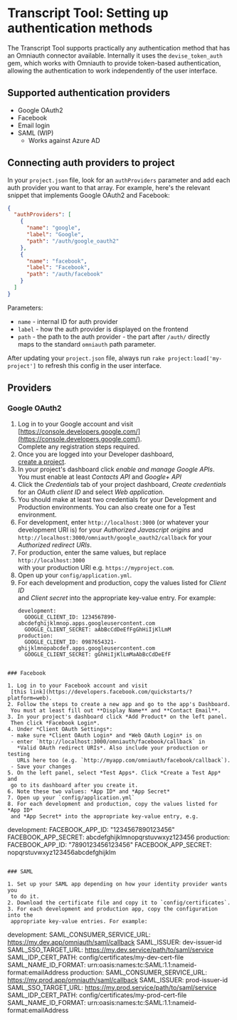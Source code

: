 # Transcript Tool: Setting up authentication methods

The Transcript Tool supports practically any authentication method that has an
Omniauth connector available. Internally it uses the `devise_token_auth` gem,
which works with Omniauth to provide token-based authentication, allowing the
authentication to work independently of the user interface.

## Supported authentication providers

* Google OAuth2
* Facebook
* Email login
* SAML (WIP)
  * Works against Azure AD

## Connecting auth providers to project

In your `project.json` file, look for an `authProviders` parameter and add each
auth provider you want to that array. For example, here's the relevant snippet
that implements Google OAuth2 and Facebook:

```json
{
  "authProviders": [
    {
      "name": "google",
      "label": "Google",
      "path": "/auth/google_oauth2"
    },
    {
      "name": "facebook",
      "label": "Facebook",
      "path": "/auth/facebook"
    }
  ]
}
```

Parameters:

* `name` - internal ID for auth provider
* `label` - how the auth provider is displayed on the frontend
* `path` - the path to the auth provider - the part after `/auth/` directly  
  maps to the standard `omniauth` path parameter.

After updating your `project.json` file, always run
`rake project:load['my-project']` to refresh this config in the user interface.

## Providers

### Google OAuth2

1. Log in to your Google account and visit  
   [https://console.developers.google.com/](https://console.developers.google.com/).  
   Complete any registration steps required.
2. Once you are logged into your Developer dashboard,  
   [create a project](https://console.developers.google.com/project).
3. In your project's dashboard click *enable and manage Google APIs*.  
   You must enable at least *Contacts API* and *Google+ API*
4. Click the *Credentials* tab of your project dashboard, *Create credentials*  
   for an *OAuth client ID* and select *Web application*.
5. You should make at least two credentials for your Development and  
   Production environments. You can also create one for a Test environment.
6. For development, enter `http://localhost:3000` (or whatever your  
   development URI is) for your *Authorized Javascript origins* and  
   `http://localhost:3000/omniauth/google_oauth2/callback` for your  
   *Authorized redirect URIs*.
7. For production, enter the same values, but replace `http://localhost:3000`  
   with your production URI e.g. `https://myproject.com`.
8. Open up your `config/application.yml`.
9. For each development and production, copy the values listed for *Client ID*  
   and *Client secret* into the appropriate key-value entry. For example:
   ```
   development:
     GOOGLE_CLIENT_ID: 1234567890-abcdefghijklmnop.apps.googleusercontent.com
     GOOGLE_CLIENT_SECRET: aAbBcCdDeEfFgGhHiIjKlLmM
   production:
     GOOGLE_CLIENT_ID: 0987654321-ghijklmnopabcdef.apps.googleusercontent.com
     GOOGLE_CLIENT_SECRET: gGhHiIjKlLmMaAbBcCdDeEfF
  ```

### Facebook

1. Log in to your Facebook account and visit  
   [this link](https://developers.facebook.com/quickstarts/?platform=web).
2. Follow the steps to create a new app and go to the app's Dashboard.  
   You must at least fill out **Display Name** and **Contact Email**.
3. In your project's dashboard click *Add Product* on the left panel.  
   Then click *Facebook Login*.
4. Under *Client OAuth Settings*:
   - make sure *Client OAuth Login* and *Web OAuth Login* is on
   - enter `http://localhost:3000/omniauth/facebook/callback` in  
     *Valid OAuth redirect URIs*. Also include your production or testing 
     URLs here too (e.g. `http://myapp.com/omniauth/facebook/callback`).
   - Save your changes
5. On the left panel, select *Test Apps*. Click *Create a Test App* and  
   go to its dashboard after you create it.
6. Note these two values: *App ID* and *App Secret*
7. Open up your `config/application.yml`
8. For each development and production, copy the values listed for *App ID*  
   and *App Secret* into the appropriate key-value entry, e.g.
   ```
   development:
     FACEBOOK_APP_ID: "1234567890123456"
     FACEBOOK_APP_SECRET: abcdefghijklmnopqrstuvwxyz123456
   production:
     FACEBOOK_APP_ID: "7890123456123456"
     FACEBOOK_APP_SECRET: nopqrstuvwxyz123456abcdefghijklm
  ```

### SAML

1. Set up your SAML app depending on how your identity provider wants you
   to do it.
2. Download the certificate file and copy it to `config/certificates`.
3. For each development and production app, copy the configuration into the
   appropriate key-value entries. For example:
   ```
   development:
     SAML_CONSUMER_SERVICE_URL: https://my.dev.app/omniauth/saml/callback
     SAML_ISSUER: dev-issuer-id
     SAML_SSO_TARGET_URL: https://my.dev.service/path/to/saml/service
     SAML_IDP_CERT_PATH: config/certificates/my-dev-cert-file
     SAML_NAME_ID_FORMAT: urn:oasis:names:tc:SAML:1.1:nameid-format:emailAddress
   production:
     SAML_CONSUMER_SERVICE_URL: https://my.prod.app/omniauth/saml/callback
     SAML_ISSUER: prod-issuer-id
     SAML_SSO_TARGET_URL: https://my.prod.service/path/to/saml/service
     SAML_IDP_CERT_PATH: config/certificates/my-prod-cert-file
     SAML_NAME_ID_FORMAT: urn:oasis:names:tc:SAML:1.1:nameid-format:emailAddress
   ```
